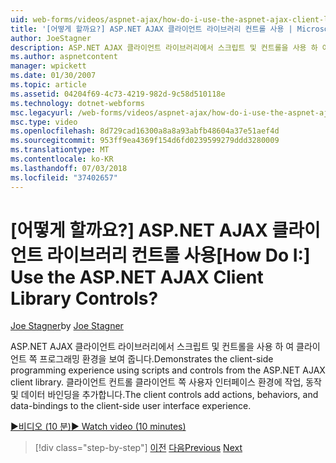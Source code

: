 ```yaml
---
uid: web-forms/videos/aspnet-ajax/how-do-i-use-the-aspnet-ajax-client-library-controls
title: '[어떻게 할까요?] ASP.NET AJAX 클라이언트 라이브러리 컨트롤 사용 | Microsoft 문서'
author: JoeStagner
description: ASP.NET AJAX 클라이언트 라이브러리에서 스크립트 및 컨트롤을 사용 하 여 클라이언트 쪽 프로그래밍 환경을 보여 줍니다. 클라이언트 컨트롤 behavio 작업을 추가 하는 중...
ms.author: aspnetcontent
manager: wpickett
ms.date: 01/30/2007
ms.topic: article
ms.assetid: 04204f69-4c73-4219-982d-9c58d510118e
ms.technology: dotnet-webforms
msc.legacyurl: /web-forms/videos/aspnet-ajax/how-do-i-use-the-aspnet-ajax-client-library-controls
msc.type: video
ms.openlocfilehash: 8d729cad16300a8a8a93abfb48604a37e51aef4d
ms.sourcegitcommit: 953ff9ea4369f154d6fd0239599279ddd3280009
ms.translationtype: MT
ms.contentlocale: ko-KR
ms.lasthandoff: 07/03/2018
ms.locfileid: "37402657"
---
```

<a name="how-do-i-use-the-aspnet-ajax-client-library-controls"></a><span data-ttu-id="cf9d6-105">[어떻게 할까요?] ASP.NET AJAX 클라이언트 라이브러리 컨트롤 사용</span><span class="sxs-lookup"><span data-stu-id="cf9d6-105">[How Do I:] Use the ASP.NET AJAX Client Library Controls?</span></span>
====================
<span data-ttu-id="cf9d6-106">[Joe Stagner](https://github.com/JoeStagner)</span><span class="sxs-lookup"><span data-stu-id="cf9d6-106">by [Joe Stagner](https://github.com/JoeStagner)</span></span>

<span data-ttu-id="cf9d6-107">ASP.NET AJAX 클라이언트 라이브러리에서 스크립트 및 컨트롤을 사용 하 여 클라이언트 쪽 프로그래밍 환경을 보여 줍니다.</span><span class="sxs-lookup"><span data-stu-id="cf9d6-107">Demonstrates the client-side programming experience using scripts and controls from the ASP.NET AJAX client library.</span></span> <span data-ttu-id="cf9d6-108">클라이언트 컨트롤 클라이언트 쪽 사용자 인터페이스 환경에 작업, 동작 및 데이터 바인딩을 추가합니다.</span><span class="sxs-lookup"><span data-stu-id="cf9d6-108">The client controls add actions, behaviors, and data-bindings to the client-side user interface experience.</span></span>

[<span data-ttu-id="cf9d6-109">&#9654;비디오 (10 분)</span><span class="sxs-lookup"><span data-stu-id="cf9d6-109">&#9654; Watch video (10 minutes)</span></span>](https://channel9.msdn.com/Blogs/ASP-NET-Site-Videos/how-do-i-use-the-aspnet-ajax-client-library-controls)

> [!div class="step-by-step"]
> <span data-ttu-id="cf9d6-110">[이전](how-do-i-aspnet-ajax-enable-an-existing-web-service.md)
> [다음](how-do-i-use-an-aspnet-ajax-scriptmanagerproxy.md)</span><span class="sxs-lookup"><span data-stu-id="cf9d6-110">[Previous](how-do-i-aspnet-ajax-enable-an-existing-web-service.md)
[Next](how-do-i-use-an-aspnet-ajax-scriptmanagerproxy.md)</span></span>

